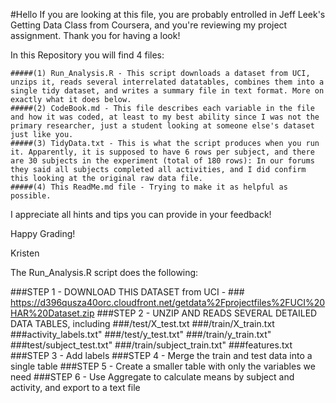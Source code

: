 #Hello
If you are looking at this file, you are probably entrolled in Jeff Leek's Getting Data Class from Coursera, and you're
reviewing my project assignment. Thank you for having a look!

In this Repository you will find 4 files:

	#####(1) Run_Analysis.R - This script downloads a dataset from UCI, unzips it, reads several interrelated datatables, combines them into a single tidy dataset, and writes a summary file in text format. More on exactly what it does below.
	#####(2) CodeBook.md - This file describes each variable in the file and how it was coded, at least to my best ability since I was not the primary researcher, just a student looking at someone else's dataset just like you.
	#####(3) TidyData.txt - This is what the script produces when you run it. Apparently, it is supposed to have 6 rows per subject, and there are 30 subjects in the experiment (total of 180 rows): In our forums they said all subjects completed all activities, and I did confirm this looking at the original raw data file.
	#####(4) This ReadMe.md file - Trying to make it as helpful as possible.

I appreciate all hints and tips you can provide in your feedback!

Happy Grading!

Kristen
 
The Run_Analysis.R script does the following:

###STEP 1 - DOWNLOAD THIS DATASET from UCI -
	### https://d396qusza40orc.cloudfront.net/getdata%2Fprojectfiles%2FUCI%20HAR%20Dataset.zip
###STEP 2 - UNZIP AND READS SEVERAL DETAILED DATA TABLES, including
	###/test/X_test.txt
	###/train/X_train.txt
	###activity_labels.txt"
	###/test/y_test.txt"
	###/train/y_train.txt"
	###test/subject_test.txt"
	###/train/subject_train.txt"
	###features.txt
###STEP 3 - Add labels 
###STEP 4 - Merge the train and test data into a single table
###STEP 5 - Create a smaller table with only the variables we need
###STEP 6 - Use Aggregate to calculate means by subject and activity, and export to a text file

